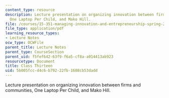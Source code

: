 ```yaml
---
content_type: resource
description: Lecture presentation on organizing innovation between firms and communities,
  One Laptop Per Child, and Mako Hill.
file: /courses/15-351-managing-innovation-and-entrepreneurship-spring-2008/5b005fccd4c6b79222fb1608cb53dadd_13_lec.pdf
file_type: application/pdf
learning_resource_types:
- Lecture Notes
ocw_type: OCWFile
parent_title: Lecture Notes
parent_type: CourseSection
parent_uid: f5fef642-63f9-f6a5-cf8a-a014413ab923
resourcetype: Document
title: Class Thirteen
uid: 5b005fcc-d4c6-b792-22fb-1608cb53dadd
---
```

Lecture presentation on organizing innovation between firms and communities, One Laptop Per Child, and Mako Hill.

